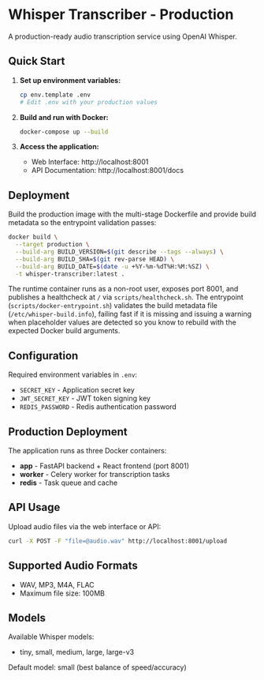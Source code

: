 # Whisper Transcriber - Production

A production-ready audio transcription service using OpenAI Whisper.

## Quick Start

1. **Set up environment variables:**
   ```bash
   cp env.template .env
   # Edit .env with your production values
   ```

2. **Build and run with Docker:**
   ```bash
   docker-compose up --build
   ```

3. **Access the application:**
   - Web Interface: http://localhost:8001
   - API Documentation: http://localhost:8001/docs

## Deployment

Build the production image with the multi-stage Dockerfile and provide build metadata so the entrypoint validation passes:

```bash
docker build \
  --target production \
  --build-arg BUILD_VERSION=$(git describe --tags --always) \
  --build-arg BUILD_SHA=$(git rev-parse HEAD) \
  --build-arg BUILD_DATE=$(date -u +%Y-%m-%dT%H:%M:%SZ) \
  -t whisper-transcriber:latest .
```

The runtime container runs as a non-root user, exposes port 8001, and publishes a healthcheck at `/` via `scripts/healthcheck.sh`.
The entrypoint (`scripts/docker-entrypoint.sh`) validates the build metadata file (`/etc/whisper-build.info`), failing fast if it is missing and issuing a warning when placeholder values are detected so you know to rebuild with the expected Docker build arguments.

## Configuration

Required environment variables in `.env`:
- `SECRET_KEY` - Application secret key
- `JWT_SECRET_KEY` - JWT token signing key  
- `REDIS_PASSWORD` - Redis authentication password

## Production Deployment

The application runs as three Docker containers:
- **app** - FastAPI backend + React frontend (port 8001)
- **worker** - Celery worker for transcription tasks
- **redis** - Task queue and cache

## API Usage

Upload audio files via the web interface or API:
```bash
curl -X POST -F "file=@audio.wav" http://localhost:8001/upload
```

## Supported Audio Formats

- WAV, MP3, M4A, FLAC
- Maximum file size: 100MB

## Models

Available Whisper models:
- tiny, small, medium, large, large-v3

Default model: small (best balance of speed/accuracy)